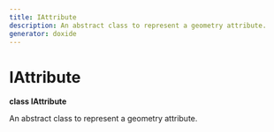 ```yaml
---
title: IAttribute
description: An abstract class to represent a geometry attribute. 
generator: doxide
---
```



# IAttribute

**class IAttribute**



An abstract class to represent a geometry attribute.
 




